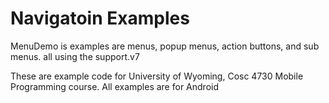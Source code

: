 Navigatoin Examples
==============

MenuDemo is examples are menus, popup menus, action buttons, and sub menus.  all using the support.v7



These are example code for University of Wyoming, Cosc 4730 Mobile Programming course.  All examples are for Android